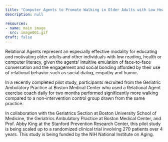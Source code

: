 ```yaml
---
title: "Computer Agents to Promote Walking in Older Adults with Low Health Literacy"
description: null

resources:
- name: main image
  src: image001.gif
draft: false
---
```


Relational Agents represent an especially effective modality for educating and motivating older adults and other individuals with low reading, health or computer literacy, given the agents' intuitive emulation of face-to-face conversation and the engagement and social bonding afforded by their use of relational behavior such as social dialog, empathy and humor.

In a recently completed pilot study, participants recruited from the Geriatric Ambulatory Practice at Boston Medical Center who used a Relational Agent exercise coach daily for two months performed significantly more walking compared to a non-intervention control group drawn from the same practice.

In collaboration with the Geriatrics Section at Boston University School of Medicine, the Geriatrics Ambulatory Practice at Boston Medical Center, and Prof. Abby King at the Stanford Prevention Research Center, this pilot study is being scaled up to a randomized clinical trial involving 270 patients over 4 years. This study is being funded by the NIH National Institute on Aging.

